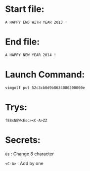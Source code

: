 # Start file:

```
A HAPPY END WITH YEAR 2013 !
```


# End file:

```
A HAPPY NEW YEAR 2014 !
```


# Launch Command:

```
vimgolf put 52c3cb0d9b8634000200000e
```


# Trys:

```
fE8sNEW<Esc><C-A>ZZ
```


# Secrets:

`8s`    : Change 8 character

`<C-A>` : Add by one
